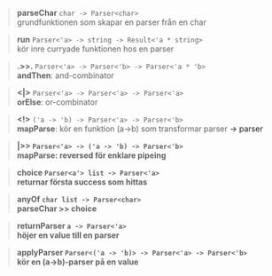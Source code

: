 >__parseChar__ `char -> Parser<char>`<br />
> grundfunktionen som skapar en parser från en char

>__run__ `Parser<'a> -> string -> Result<'a * string>`<br />
> kör inre curryade funktionen hos en parser

>__.>>.__ `Parser<'a> -> Parser<'b> -> Parser<'a * 'b>`<br />
> __andThen__: and-combinator

>__<|>__ `Parser<'a> -> Parser<'a> -> Parser<'a>`<br />
> __orElse__: or-combinator

>__<!>__ `('a -> 'b) -> Parser<'a> -> Parser<'b>`<br />
> __mapParse__: kör en funktion (a->b) som transformar parser<a> -> parser<b>

>__|>>__ `Parser<'a> -> ('a -> 'b) -> Parser<'b>`<br />
> __mapParse__: reversed för enklare pipeing

>__choice__ `Parser<a'> list -> Parser<'a>`<br />
> returnar första success som hittas

>__anyOf__ `char list -> Parser<char>`<br />
> __parseChar__ >> __choice__

>__returnParser__ `a -> Parser<'a>`<br />
> höjer en value till en parser

>__applyParser__ `Parser<('a -> 'b)> -> Parser<'a> -> Parser<'b>`<br />
> kör en (a->b)-parser på en value 
